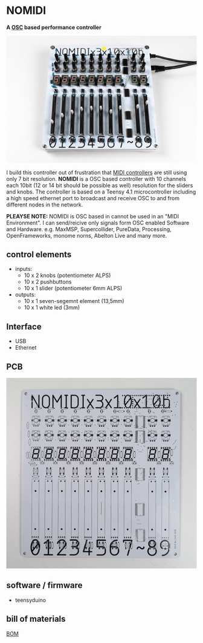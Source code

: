 # NOMIDI
**A [OSC](http://opensoundcontrol.org/) based performance controller**

![NOMIDI Assembled](https://github.com/rlfbckr/nomidi/blob/1136a831244162e96c44ef483a0d44b69978a3aa/assets/images/nomidi_assembled.jpg)

I build this controller out of frustration that [MIDI controllers](https://en.wikipedia.org/wiki/MIDI_controller) are still using only 7 bit resolution. **NOMIDI** is a OSC based controller with 10 channels each 10bit (12 or 14 bit should be possible as well) resolution for the sliders and knobs. The controller is based on a Teensy 4.1 microcontroller including a high speed ethernet port to broadcast and receive OSC to and from different nodes in the network.
 
**PLEAYSE NOTE:** NOMIDI is OSC based in cannot be used in an "MIDI Environment". I can send/reicive only signals form OSC enabled Software and Hardware. e.g. MaxMSP, Supercollider, PureData, Processing, OpenFrameworks, monome norns, Abelton Live and many more.
 

## control elements
* inputs:
  - 10 x 2 knobs (potentiometer ALPS)
  - 10 x 2 pushbuttons
  - 10 x 1 slider (potentiometer 6mm ALPS)
* outputs: 
  - 10 x 1 seven-segemnt element (13,5mm)
  - 10 x 1 white led (3mm)

## Interface
- USB
- Ethernet

## PCB
![NOMIDI PCB](https://github.com/rlfbckr/nomidi/blob/1136a831244162e96c44ef483a0d44b69978a3aa/assets/images/nomidi_pcb.jpg)

## software / firmware
- teensyduino 

## bill of materials
[BOM](https://docs.google.com/spreadsheets/d/1EoTag_wGxFKfiME3yydL2qvFMf1TQeLivOXvCBYUS_A/edit#gid=0)

